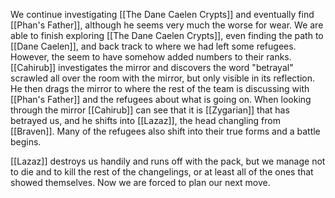 We continue investigating [[The Dane Caelen Crypts]] and eventually find [[Phan's Father]], although he seems very much the worse for wear. We are able to finish exploring [[The Dane Caelen Crypts]], even finding the path to [[Dane Caelen]], and back track to where we had left some refugees. However, the seem to have somehow added numbers to their ranks. [[Cahirub]] investigates the mirror and discovers the word "betrayal" scrawled all over the room with the mirror, but only visible in its reflection. He then drags the mirror to where the rest of the team is discussing with [[Phan's Father]] and the refugees about what is going on. When looking through the mirror [[Cahirub]] can see that it is [[Zygarian]] that has betrayed us, and he shifts into [[Lazaz]], the head changling from [[Braven]]. Many of the refugees also shift into their true forms and a battle begins.

[[Lazaz]] destroys us handily and runs off with the pack, but we manage not to die and to kill the rest of the changelings, or at least all of the ones that showed themselves. Now we are forced to plan our next move.